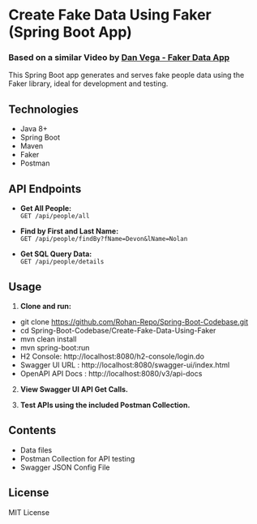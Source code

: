 # Create Fake Data Using Faker (Spring Boot App)

### Based on a similar Video by [Dan Vega - Faker Data App](https://www.youtube.com/watch?v=UzBOv_SHUng)

This Spring Boot app generates and serves fake people data using the Faker library, ideal for development and testing.

## Technologies
- Java 8+
- Spring Boot
- Maven
- Faker
- Postman

## API Endpoints

- **Get All People:**  
  `GET /api/people/all`

- **Find by First and Last Name:**  
  `GET /api/people/findBy?fName=Devon&lName=Nolan`

- **Get SQL Query Data:**  
  `GET /api/people/details`

## Usage

1. **Clone and run:**
- git clone https://github.com/Rohan-Repo/Spring-Boot-Codebase.git 
- cd Spring-Boot-Codebase/Create-Fake-Data-Using-Faker 
- mvn clean install 
- mvn spring-boot:run
- H2 Console: http://localhost:8080/h2-console/login.do
- Swagger UI URL : http://localhost:8080/swagger-ui/index.html
- OpenAPI API Docs : http://localhost:8080/v3/api-docs

2. **View Swagger UI API Get Calls.**

3. **Test APIs using the included Postman Collection.**

## Contents
- Data files
- Postman Collection for API testing
- Swagger JSON Config File

## License

MIT License
